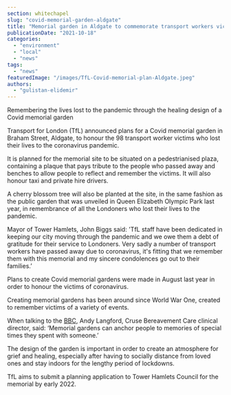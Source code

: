 ```yaml
---
section: whitechapel
slug: "covid-memorial-garden-aldgate"
title: "Memorial garden in Aldgate to commemorate transport workers victims"
publicationDate: "2021-10-18"
categories: 
  - "environment"
  - "local"
  - "news"
tags: 
  - "news"
featuredImage: "/images/TfL-Covid-memorial-plan-Aldgate.jpeg"
authors: 
  - "gulistan-elidemir"
---
```


Remembering the lives lost to the pandemic through the healing design of a Covid memorial garden

Transport for London (TfL) announced plans for a Covid memorial garden in Braham Street, Aldgate, to honour the 98 transport worker victims who lost their lives to the coronavirus pandemic. 

It is planned for the memorial site to be situated on a pedestrianised plaza, containing a plaque that pays tribute to the people who passed away and benches to allow people to reflect and remember the victims. It will also honour taxi and private hire drivers.

A cherry blossom tree will also be planted at the site, in the same fashion as the public garden that was unveiled in Queen Elizabeth Olympic Park last year, in remembrance of all the Londoners who lost their lives to the pandemic.

Mayor of Tower Hamlets, John Biggs said: 'TfL staff have been dedicated in keeping our city moving through the pandemic and we owe them a debt of gratitude for their service to Londoners. Very sadly a number of transport workers have passed away due to coronavirus, it's fitting that we remember them with this memorial and my sincere condolences go out to their families.’

Plans to create Covid memorial gardens were made in August last year in order to honour the victims of coronavirus. 

Creating memorial gardens has been around since World War One, created to remember victims of a variety of events. 

When talking to the [BBC](https://www.bbc.co.uk/news/uk-england-53592911), Andy Langford, Cruse Bereavement Care clinical director, said: ‘Memorial gardens can anchor people to memories of special times they spent with someone.’

The design of the garden is important in order to create an atmosphere for grief and healing, especially after having to socially distance from loved ones and stay indoors for the lengthy period of lockdowns.

TfL aims to submit a planning application to Tower Hamlets Council for the memorial by early 2022.
